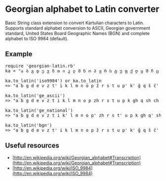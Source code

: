 Georgian alphabet to Latin converter
===================================

Basic String class extension to convert Kartulian characters to Latin. 
Supports standard alphabet conversion to ASCII, Georgian government standard, United States Board Geographic Names (BGN) 
and complete alphabet to ISO 9984 (default).

Example
-------

<pre>
require 'georgian-latin.rb' 
ka = "ა ბ გ დ ე ვ ზ თ ი კ ლ მ ნ ო პ ჟ რ ს ტ უ ფ ქ ღ ყ შ ჩ ც ძ წ ჭ ხ ჯ ჰ ჱ ჲ ჳ ჴ ჵ ჶ"

ka.to_latin('iso9984') or ka.to_latin
=> "a b g d e v z t' i k l m n o p ž r s t u p' k' ḡ q š č' c' j c č x ǰ h ē y w ẖ ō f"

ka.to_latin('ge_ascii')
=> "a b g d e v z t i k l m n o p zh r s t u p k gh q sh ch ts dz ts ch kh j h ჱ ჲ ჳ ჴ ჵ ჶ"

ka.to_latin('ge_national')
=> "a b g d e v z t i k' l m n o p' zh r s t' u p k gh q' sh ch ts dz ts' ch' kh j h ჱ ჲ ჳ ჴ ჵ ჶ"

ka.to_latin('bgn')
=> "a b g d e v z t' i k l m n o p ž r s t u p' k' ḡ q š č' c' j c č x ǰ h ē y w ẖ ō f"
</pre>

Useful resources
----------------

* [http://en.wikipedia.org/wiki/Georgian_alphabet#Transcription](http://en.wikipedia.org/wiki/Georgian_alphabet#Transcription)
* [http://en.wikipedia.org/wiki/ISO_9984](http://en.wikipedia.org/wiki/ISO_9984)
